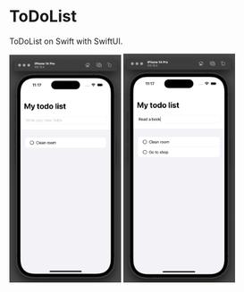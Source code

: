 # ToDoList

ToDoList on Swift with SwiftUI.

<img src="image1.png" width="200"/> <img src="image2.png" width="200"/>
